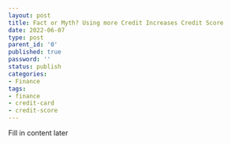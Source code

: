 ```yaml
---
layout: post
title: Fact or Myth? Using more Credit Increases Credit Score
date: 2022-06-07
type: post
parent_id: '0'
published: true
password: ''
status: publish
categories:
- Finance
tags:
- finance
- credit-card
- credit-score
---
```


Fill in content later